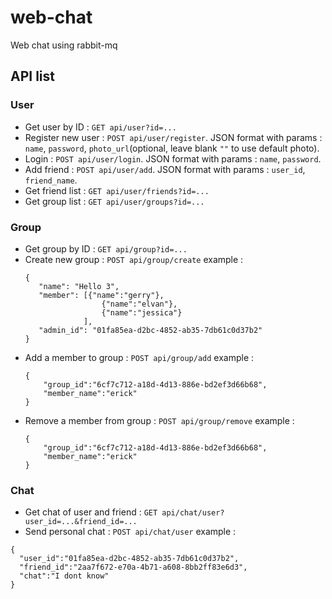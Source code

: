 # web-chat
Web chat using rabbit-mq

## API list

### User
 - Get user by ID : `GET api/user?id=...`
 - Register new user : `POST api/user/register`. JSON format with params : `name`, `password`, `photo_url`(optional, leave blank `""` to use default photo).
 - Login : `POST api/user/login`. JSON format with params : `name`, `password`.
 - Add friend : `POST api/user/add`. JSON format with params : `user_id`, `friend_name`.
 - Get friend list : `GET api/user/friends?id=...` 
 - Get group list : `GET api/user/groups?id=...` 

### Group
 - Get group by ID : `GET api/group?id=...`
 - Create new group : `POST api/group/create`
   example :
   ```
   {
	  "name": "Hello 3",
	  "member": [{"name":"gerry"},
	  				{"name":"elvan"},
	  				{"name":"jessica"}
	  			],
	  "admin_id": "01fa85ea-d2bc-4852-ab35-7db61c0d37b2"
   }
   ```
 - Add a member to group : `POST api/group/add`
 	example :
 	```
 	{
		"group_id":"6cf7c712-a18d-4d13-886e-bd2ef3d66b68",
		"member_name":"erick"
	}
 	```
 - Remove a member from group : `POST api/group/remove`
 	example :
 	```
 	{
		"group_id":"6cf7c712-a18d-4d13-886e-bd2ef3d66b68",
		"member_name":"erick"
	}
 	```
### Chat
 - Get chat of user and friend : `GET api/chat/user?user_id=...&friend_id=...`
 - Send personal chat : `POST api/chat/user`
  example : 
  ```
  {
	"user_id":"01fa85ea-d2bc-4852-ab35-7db61c0d37b2",
	"friend_id":"2aa7f672-e70a-4b71-a608-8bb2ff83e6d3",
	"chat":"I dont know"
  }
  ```
